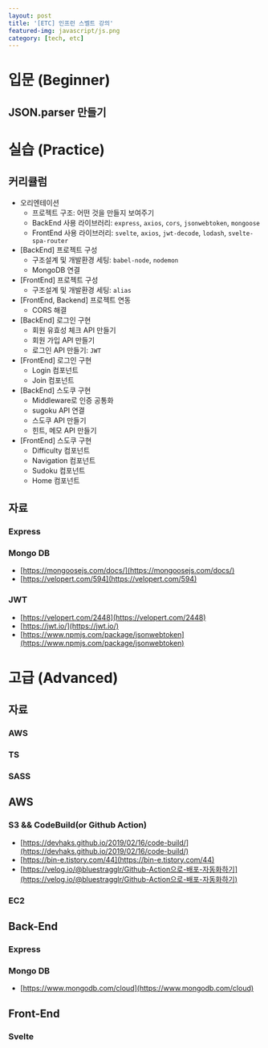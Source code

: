 ```yaml
---
layout: post
title: '[ETC] 인프런 스벨트 강의'
featured-img: javascript/js.png
category: [tech, etc]
---
```


# 입문 (Beginner)
## JSON.parser 만들기

# 실습 (Practice)
## 커리큘럼
- 오리엔테이션
  - 프로젝트 구조: 어떤 것을 만들지 보여주기
  - BackEnd 사용 라이브러리: `express`, `axios`, `cors`, `jsonwebtoken`, `mongoose`
  - FrontEnd 사용 라이브러리: `svelte`, `axios`, `jwt-decode`, `lodash`, `svelte-spa-router`
- [BackEnd] 프로젝트 구성
  - 구조설계 및 개발환경 세팅: `babel-node`, `nodemon`
  - MongoDB 연결
- [FrontEnd] 프로젝트 구성
  - 구조설계 및 개발환경 세팅: `alias`
- [FrontEnd, Backend] 프로젝트 연동
  - CORS 해결
- [BackEnd] 로그인 구현
  - 회원 유효성 체크 API 만들기
  - 회원 가입 API 만들기
  - 로그인 API 만들기: `JWT`
- [FrontEnd] 로그인 구현
  - Login 컴포넌트
  - Join 컴포넌트
- [BackEnd] 스도쿠 구현
  - Middleware로 인증 공통화
  - sugoku API 연결
  - 스도쿠 API 만들기
  - 힌트, 메모 API 만들기
- [FrontEnd] 스도쿠 구현
  - Difficulty 컴포넌트
  - Navigation 컴포넌트
  - Sudoku 컴포넌트
  - Home 컴포넌트

## 자료
### Express
### Mongo DB
- [https://mongoosejs.com/docs/](https://mongoosejs.com/docs/)
- [https://velopert.com/594](https://velopert.com/594)
### JWT
- [https://velopert.com/2448](https://velopert.com/2448)
- [https://jwt.io/](https://jwt.io/)
- [https://www.npmjs.com/package/jsonwebtoken](https://www.npmjs.com/package/jsonwebtoken)


# 고급 (Advanced)
## 자료
### AWS
### TS
### SASS

## AWS

### S3 && CodeBuild(or Github Action)
- [https://devhaks.github.io/2019/02/16/code-build/](https://devhaks.github.io/2019/02/16/code-build/)
- [https://bin-e.tistory.com/44](https://bin-e.tistory.com/44)
- [https://velog.io/@bluestragglr/Github-Action으로-배포-자동화하기](https://velog.io/@bluestragglr/Github-Action으로-배포-자동화하기)

### EC2

## Back-End

### Express

### Mongo DB 
- [https://www.mongodb.com/cloud](https://www.mongodb.com/cloud)

## Front-End

### Svelte
